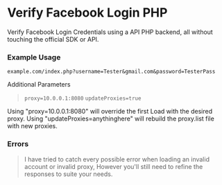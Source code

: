 # Verify Facebook Login PHP
Verify Facebook Login Credentials using a API PHP backend, all without touching the official SDK or API.
  
### Example Usage    
`example.com/index.php?username=Tester&gmail.com&password=TesterPass`
  
Additional Parameters   
> `proxy=10.0.0.1:8080`
> `updateProxies=true`

Using "proxy=10.0.0.1:8080" will override the first Load with the desired proxy.
Using "updateProxies=anythinghere" will rebuild the proxy.list file with new proxies.
  
### Errors  
> I have tried to catch every possible error when loading an invalid account or invalid proxy, However you'll still need to refine the responses to suite your needs.
